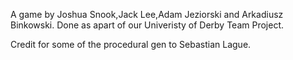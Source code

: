 A game by Joshua Snook,Jack Lee,Adam Jeziorski and Arkadiusz Binkowski.
Done as apart of our Univeristy of Derby Team Project.

Credit for some of the procedural gen to Sebastian Lague.
